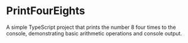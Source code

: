 # PrintFourEights
A simple TypeScript project that prints the number 8 four times to the console, demonstrating basic arithmetic operations and console output.
